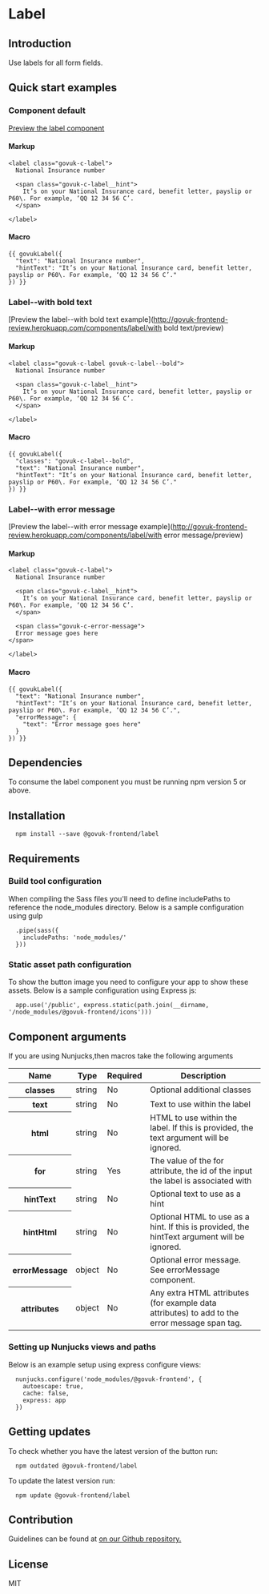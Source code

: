 # Label

## Introduction

Use labels for all form fields.

## Quick start examples

### Component default

[Preview the label component](http://govuk-frontend-review.herokuapp.com/components/label/preview)

#### Markup

    <label class="govuk-c-label">
      National Insurance number

      <span class="govuk-c-label__hint">
        It’s on your National Insurance card, benefit letter, payslip or P60\. For example, ‘QQ 12 34 56 C’.
      </span>

    </label>

#### Macro

    {{ govukLabel({
      "text": "National Insurance number",
      "hintText": "It’s on your National Insurance card, benefit letter, payslip or P60\. For example, ‘QQ 12 34 56 C’."
    }) }}

### Label--with bold text

[Preview the label--with bold text example](http://govuk-frontend-review.herokuapp.com/components/label/with bold text/preview)

#### Markup

    <label class="govuk-c-label govuk-c-label--bold">
      National Insurance number

      <span class="govuk-c-label__hint">
        It’s on your National Insurance card, benefit letter, payslip or P60\. For example, ‘QQ 12 34 56 C’.
      </span>

    </label>

#### Macro

    {{ govukLabel({
      "classes": "govuk-c-label--bold",
      "text": "National Insurance number",
      "hintText": "It’s on your National Insurance card, benefit letter, payslip or P60\. For example, ‘QQ 12 34 56 C’."
    }) }}

### Label--with error message

[Preview the label--with error message example](http://govuk-frontend-review.herokuapp.com/components/label/with error message/preview)

#### Markup

    <label class="govuk-c-label">
      National Insurance number

      <span class="govuk-c-label__hint">
        It’s on your National Insurance card, benefit letter, payslip or P60\. For example, ‘QQ 12 34 56 C’.
      </span>

      <span class="govuk-c-error-message">
      Error message goes here
    </span>

    </label>

#### Macro

    {{ govukLabel({
      "text": "National Insurance number",
      "hintText": "It’s on your National Insurance card, benefit letter, payslip or P60\. For example, ‘QQ 12 34 56 C’.",
      "errorMessage": {
        "text": "Error message goes here"
      }
    }) }}

## Dependencies

To consume the label component you must be running npm version 5 or above.

## Installation

      npm install --save @govuk-frontend/label

## Requirements

### Build tool configuration

When compiling the Sass files you'll need to define includePaths to reference the node_modules directory. Below is a sample configuration using gulp

      .pipe(sass({
        includePaths: 'node_modules/'
      }))

### Static asset path configuration

To show the button image you need to configure your app to show these assets. Below is a sample configuration using Express js:

      app.use('/public', express.static(path.join(__dirname, '/node_modules/@govuk-frontend/icons')))

## Component arguments

If you are using Nunjucks,then macros take the following arguments

<table class="govuk-c-table">

<thead class="govuk-c-table__head">

<tr class="govuk-c-table__row">

<th class="govuk-c-table__header" scope="col">Name</th>

<th class="govuk-c-table__header" scope="col">Type</th>

<th class="govuk-c-table__header" scope="col">Required</th>

<th class="govuk-c-table__header" scope="col">Description</th>

</tr>

</thead>

<tbody class="govuk-c-table__body">

<tr class="govuk-c-table__row">

<th class="govuk-c-table__header" scope="row">classes</th>

<td class="govuk-c-table__cell ">string</td>

<td class="govuk-c-table__cell ">No</td>

<td class="govuk-c-table__cell ">Optional additional classes</td>

</tr>

<tr class="govuk-c-table__row">

<th class="govuk-c-table__header" scope="row">text</th>

<td class="govuk-c-table__cell ">string</td>

<td class="govuk-c-table__cell ">No</td>

<td class="govuk-c-table__cell ">Text to use within the label</td>

</tr>

<tr class="govuk-c-table__row">

<th class="govuk-c-table__header" scope="row">html</th>

<td class="govuk-c-table__cell ">string</td>

<td class="govuk-c-table__cell ">No</td>

<td class="govuk-c-table__cell ">HTML to use within the label. If this is provided, the text argument will be ignored.</td>

</tr>

<tr class="govuk-c-table__row">

<th class="govuk-c-table__header" scope="row">for</th>

<td class="govuk-c-table__cell ">string</td>

<td class="govuk-c-table__cell ">Yes</td>

<td class="govuk-c-table__cell ">The value of the for attribute, the id of the input the label is associated with</td>

</tr>

<tr class="govuk-c-table__row">

<th class="govuk-c-table__header" scope="row">hintText</th>

<td class="govuk-c-table__cell ">string</td>

<td class="govuk-c-table__cell ">No</td>

<td class="govuk-c-table__cell ">Optional text to use as a hint</td>

</tr>

<tr class="govuk-c-table__row">

<th class="govuk-c-table__header" scope="row">hintHtml</th>

<td class="govuk-c-table__cell ">string</td>

<td class="govuk-c-table__cell ">No</td>

<td class="govuk-c-table__cell ">Optional HTML to use as a hint. If this is provided, the hintText argument will be ignored.</td>

</tr>

<tr class="govuk-c-table__row">

<th class="govuk-c-table__header" scope="row">errorMessage</th>

<td class="govuk-c-table__cell ">object</td>

<td class="govuk-c-table__cell ">No</td>

<td class="govuk-c-table__cell ">Optional error message. See errorMessage component.</td>

</tr>

<tr class="govuk-c-table__row">

<th class="govuk-c-table__header" scope="row">attributes</th>

<td class="govuk-c-table__cell ">object</td>

<td class="govuk-c-table__cell ">No</td>

<td class="govuk-c-table__cell ">Any extra HTML attributes (for example data attributes) to add to the error message span tag.</td>

</tr>

</tbody>

</table>

### Setting up Nunjucks views and paths

Below is an example setup using express configure views:

      nunjucks.configure('node_modules/@govuk-frontend', {
        autoescape: true,
        cache: false,
        express: app
      })

## Getting updates

To check whether you have the latest version of the button run:

      npm outdated @govuk-frontend/label

To update the latest version run:

      npm update @govuk-frontend/label

## Contribution

Guidelines can be found at [on our Github repository.](https://github.com/alphagov/govuk-frontend/blob/master/CONTRIBUTING.md "link to contributing guidelines on our github repository")

## License

MIT